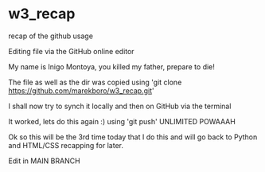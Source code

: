 # w3_recap
recap of the github usage

Editing file via the GitHub online editor

My name is Inigo Montoya, you killed my father, prepare to die!

The file as well as the dir was copied using 'git clone https://github.com/marekboro/w3_recap.git' 

I shall now try to synch it locally and then on GitHub via the terminal

It worked, lets do this again :) using 'git push'
UNLIMITED POWAAAH

Ok so this will be the 3rd time today that I do this and will go back to Python and HTML/CSS recapping for later. 

Edit in MAIN BRANCH


